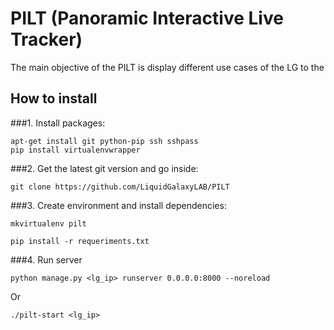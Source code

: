# PILT (Panoramic Interactive Live Tracker)
The main objective of the PILT is display different use cases of the LG to the


## How to install

###1. Install packages:
```
apt-get install git python-pip ssh sshpass
pip install virtualenvwrapper
```

###2. Get the latest git version and go inside:
```
git clone https://github.com/LiquidGalaxyLAB/PILT
```

###3. Create environment and install dependencies:

```
mkvirtualenv pilt

pip install -r requeriments.txt
```

###4. Run server
```
python manage.py <lg_ip> runserver 0.0.0.0:8000 --noreload
```

Or

```
./pilt-start <lg_ip>
```


